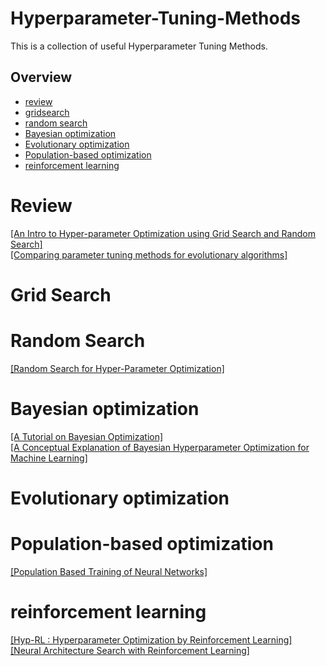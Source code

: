 # Hyperparameter-Tuning-Methods
This is a collection of useful Hyperparameter Tuning Methods.

## Overview
- [review](#review)
- [gridsearch](#gridsearch)
- [random search](#random-search)
- [Bayesian optimization](#bayesian-optimization)
- [Evolutionary optimization](#evolutionary-optimization)
- [Population-based optimization](#Population-based)
- [reinforcement learning](#hpo-by-rl)

# Review
[[An Intro to Hyper-parameter Optimization using Grid Search and Random Search]](https://medium.com/@cjl2fv/an-intro-to-hyper-parameter-optimization-using-grid-search-and-random-search-d73b9834ca0a)  
[[Comparing parameter tuning methods for evolutionary algorithms]](https://www.researchgate.net/publication/224472052_Comparing_Parameter_Tuning_Methods_for_Evolutionary_Algorithms)  

# Grid Search

# Random Search
[[Random Search for Hyper-Parameter Optimization]](http://www.jmlr.org/papers/volume13/bergstra12a/bergstra12a.pdf)  

# Bayesian optimization
[[A Tutorial on Bayesian Optimization]](https://arxiv.org/pdf/1807.02811.pdf)  
[[A Conceptual Explanation of Bayesian Hyperparameter Optimization for Machine Learning]](https://towardsdatascience.com/a-conceptual-explanation-of-bayesian-model-based-hyperparameter-optimization-for-machine-learning-b8172278050fmmm)  

# Evolutionary optimization

# Population-based optimization
[[Population Based Training of Neural Networks]](https://arxiv.org/pdf/1711.09846.pdf)  

# reinforcement learning
[[Hyp-RL : Hyperparameter Optimization by Reinforcement Learning]](https://arxiv.org/pdf/1906.11527.pdf)  
[[Neural Architecture Search with Reinforcement Learning]](https://arxiv.org/pdf/1611.01578.pdf)  
